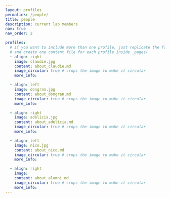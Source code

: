 ```yaml
---
layout: profiles
permalink: /people/
title: people
description: current lab members
nav: true
nav_order: 2

profiles:
  # if you want to include more than one profile, just replicate the following block
  # and create one content file for each profile inside _pages/
  - align: right
    image: claudie.jpg
    content: about_claudie.md
    image_circular: true # crops the image to make it circular
    more_info: 

  - align: left
    image: dongran.jpg
    content: about_dongran.md
    image_circular: true # crops the image to make it circular
    more_info: 

  - align: right
    image: adelicia.jpg
    content: about_adelicia.md
    image_circular: true # crops the image to make it circular
    more_info: 

  - align: left
    image: nico.jpg
    content: about_nico.md
    image_circular: true # crops the image to make it circular
    more_info: 

  - align: right
    image: 
    content: about_alumni.md
    image_circular: true # crops the image to make it circular
    more_info: 
---
```



